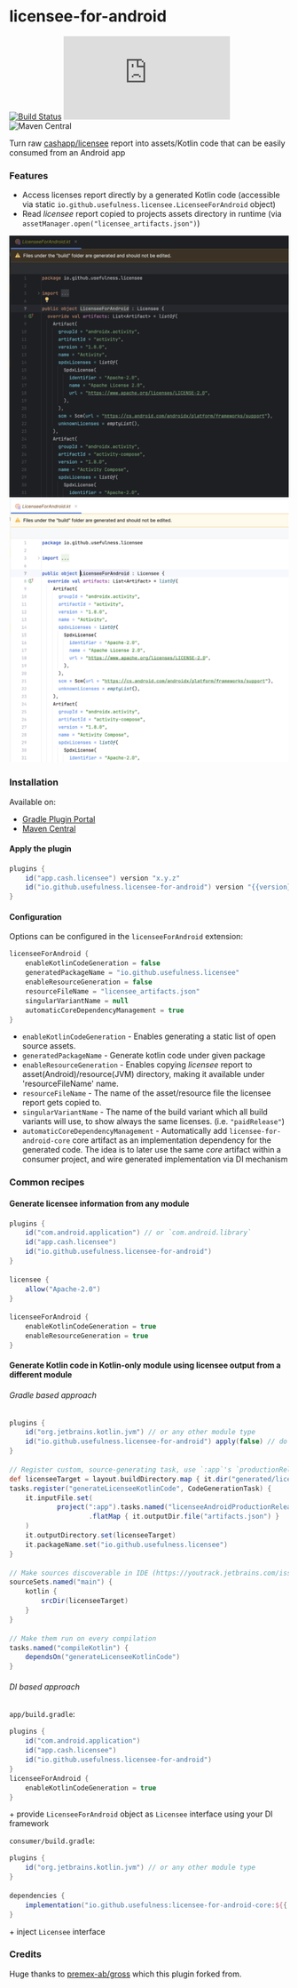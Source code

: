 # licensee-for-android

[![Build Status](https://github.com/usefulness/licensee-for-android/workflows/Build%20Project/badge.svg)](https://github.com/usefulness/licensee-for-android/actions)
[![Latest Version](https://img.shields.io/maven-metadata/v/https/plugins.gradle.org/m2/io/github/usefulness/licensee-for-android/maven-metadata.xml?label=gradle)](https://plugins.gradle.org/plugin/io.github.usefulness.licensee-for-android)
![Maven Central](https://img.shields.io/maven-central/v/io.github.usefulness/licensee-for-android)


Turn raw [cashapp/licensee](https://github.com/cashapp/licensee) report into assets/Kotlin code that can be easily consumed from an Android app

### Features
- Access licenses report directly by a generated Kotlin code (accessible via static `io.github.usefulness.licensee.LicenseeForAndroid` object)
- Read _licensee_ report copied to projects assets directory in runtime (via `assetManager.open("licensee_artifacts.json")`)

![example](images/generated_code_dark.png#gh-dark-mode-only)
![example](images/generated_code_light.png#gh-light-mode-only)

### Installation

Available on:

- [Gradle Plugin Portal](https://plugins.gradle.org/plugin/io.github.usefulness.licensee-for-android)
- [Maven Central](https://mvnrepository.com/artifact/io.github.usefulness/licensee-for-android)

#### Apply the plugin

```groovy
plugins {
    id("app.cash.licensee") version "x.y.z"
    id("io.github.usefulness.licensee-for-android") version "{{version}}"
}
```

#### Configuration

Options can be configured in the `licenseeForAndroid` extension:

```groovy
licenseeForAndroid {
    enableKotlinCodeGeneration = false
    generatedPackageName = "io.github.usefulness.licensee"
    enableResourceGeneration = false
    resourceFileName = "licensee_artifacts.json"
    singularVariantName = null
    automaticCoreDependencyManagement = true
}
```

- `enableKotlinCodeGeneration` - Enables generating a static list of open source assets. 
- `generatedPackageName` - Generate kotlin code under given package 
- `enableResourceGeneration` - Enables copying _licensee_ report to asset(Android)/resource(JVM) directory, making it available under 'resourceFileName' name. 
- `resourceFileName` - The name of the asset/resource file the licensee report gets copied to. 
- `singularVariantName` - The name of the build variant which all build variants will use, to show always the same licenses. (i.e. `"paidRelease"`)
- `automaticCoreDependencyManagement` - Automatically add `licensee-for-android-core` core artifact as an implementation dependency for the generated code. The idea is to later use the same _core_ artifact within a consumer project, and wire generated implementation via DI mechanism

### Common recipes

#### Generate licensee information from any module

```groovy
plugins {
    id("com.android.application") // or `com.android.library`
    id("app.cash.licensee")
    id("io.github.usefulness.licensee-for-android")
}

licensee {
    allow("Apache-2.0")
}

licenseeForAndroid {
    enableKotlinCodeGeneration = true
    enableResourceGeneration = true
}
```
#### Generate Kotlin code in Kotlin-only module using licensee output from a different module

###### Gradle based approach
```groovy
plugins {
    id("org.jetbrains.kotlin.jvm") // or any other module type
    id("io.github.usefulness.licensee-for-android") apply(false) // do not generate licensee information for _this_ module
}

// Register custom, source-generating task, use `:app`'s `productionRelease` variant
def licenseeTarget = layout.buildDirectory.map { it.dir("generated/licensee") }
tasks.register("generateLicenseeKotlinCode", CodeGenerationTask) {
    it.inputFile.set(
            project(":app").tasks.named("licenseeAndroidProductionRelease")
                    .flatMap { it.outputDir.file("artifacts.json") }
    )
    it.outputDirectory.set(licenseeTarget)
    it.packageName.set("io.github.usefulness.licensee")
}

// Make sources discoverable in IDE (https://youtrack.jetbrains.com/issue/KT-45161)
sourceSets.named("main") {
    kotlin {
        srcDir(licenseeTarget)
    }
}

// Make them run on every compilation
tasks.named("compileKotlin") {
    dependsOn("generateLicenseeKotlinCode")
}
```

###### DI based approach

`app/build.gradle`:

```groovy
plugins {
    id("com.android.application") 
    id("app.cash.licensee")
    id("io.github.usefulness.licensee-for-android")
}
licenseeForAndroid {
    enableKotlinCodeGeneration = true
}
```
\+ provide `LicenseeForAndroid` object as `Licensee` interface using your DI framework

`consumer/build.gradle`:
```groovy
plugins {
    id("org.jetbrains.kotlin.jvm") // or any other module type
}

dependencies {
    implementation("io.github.usefulness:licensee-for-android-core:${{ version }")
}
```
\+ inject `Licensee` interface


### Credits
Huge thanks to [premex-ab/gross](https://github.com/premex-ab/gross) which this plugin forked from.   
